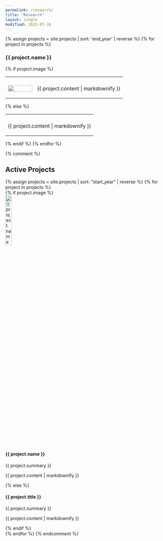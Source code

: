 ```yaml
---
permalink: /research/
title: "Research"
layout: single
modified: 2022-07-16
---
```


<!-- <table>
<tr>
<th style="width:20%"></th>
<th></th>
<th></th>
</tr>
<tr>
<td>Lorem Ipsum is simply dummy text of the printing and typesetting industry. Lorem Ipsum has been the industry's standard dummy text ever since the 1500s, when an unknown printer took a galley of type and scrambled it to make a type specimen book. It has survived not only five centuries, but also the leap into electronic typesetting, remaining essentially unchanged. It was popularised in the 1960s with the release of Letraset sheets containing Lorem Ipsum passages, and more recently with desktop publishing software like Aldus PageMaker including versions of Lorem Ipsum.</td>
<td>Lorem Ipsum is simply dummy text of the printing and typesetting industry. Lorem Ipsum has been the industry's standard dummy text ever since the 1500s, when an unknown printer took a galley of type and scrambled it to make a type specimen book. It has survived not only five centuries, but also the leap into electronic typesetting, remaining essentially unchanged. It was popularised in the 1960s with the release of Letraset sheets containing Lorem Ipsum passages, and more recently with desktop publishing software like Aldus PageMaker including versions of Lorem Ipsum.</td>
<td>Lorem Ipsum is simply dummy text of the printing and typesetting industry. Lorem Ipsum has been the industry's standard dummy text ever since the 1500s, when an unknown printer took a galley of type and scrambled it to make a type specimen book. It has survived not only five centuries, but also the leap into electronic typesetting, remaining essentially unchanged. It was popularised in the 1960s with the release of Letraset sheets containing Lorem Ipsum passages, and more recently with desktop publishing software like Aldus PageMaker including versions of Lorem Ipsum.</td>
</tr>
</table> -->

{% assign projects = site.projects | sort: 'end_year' | reverse %}
{% for project in projects %}

<h3>{{ project.name }}</h3>
{% if project.image %}
<table>
<tr>
    <th style="width:25%"></th>
    <th style="width:75%"></th>
</tr>
<tr>
    <td><img style="height:100%; width:100%" width="100%" src="/assets/images/projects/{{ project.image }}" frameborder="0"></td>
    <td><p>{{ project.content | markdownify }}</p></td>
</tr>
</table>
{% else %}
<table>
<tr>
    <th></th>
</tr>
<tr>
    <td><p>{{ project.content | markdownify }}</p></td>
</tr>
</table>
{% endif %}
{% endfor %}

{% comment %}
<h2>Active Projects</h2>
{% assign projects = site.projects | sort: "start_year" | reverse %}
{% for project in projects %}
<div class='row'>
    {% if project.image %}
        <div class="column">
            <img width="20%" src="/assets/images/projects/{{ project.image }}" alt="{{ project.name }}">
        </div>
        <div class="column">
            <h4 class="media-heading">{{ project.name }}</h4>
            <p>{{ project.summary }}</p>
            <p>{{ project.content | markdownify }}</p>
        </div>
    {% else %}
        <div class="column">
            <h4 class="media-heading">{{ project.title }}</h4>
            <p>{{ project.summary }}</p>
            <p>{{ project.content | markdownify }}</p>
        </div>
    {% endif %}
</div>
{% endfor %}
{% endcomment %}


